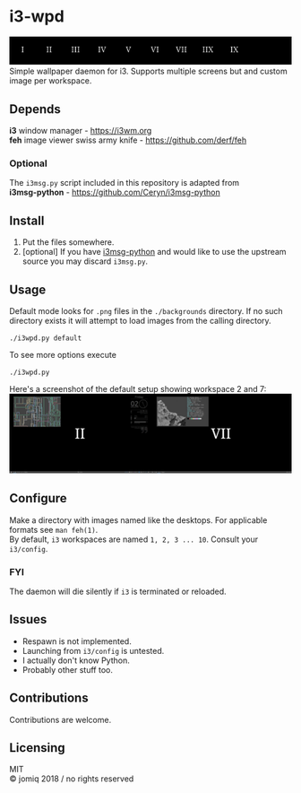 # i3-wpd
![](/img/banner.png)  
Simple wallpaper daemon for i3.
Supports multiple screens but and custom image per workspace.

## Depends
**i3** window manager - https://i3wm.org  
**feh** image viewer swiss army knife - https://github.com/derf/feh
### Optional
The `i3msg.py` script included in this repository is adapted from  
**i3msg-python** - https://github.com/Ceryn/i3msg-python

## Install
1. Put the files somewhere. 
2. [optional] If you have [i3msg-python](https://github.com/Ceryn/i3msg-python) and would like to use the upstream source you may discard `i3msg.py`.

## Usage
Default mode looks for `.png` files in the `./backgrounds` directory. If no such directory exists it will attempt to load images from the calling directory.
```
./i3wpd.py default
```
To see more options execute
```
./i3wpd.py
```
Here's a screenshot of the default setup showing workspace 2 and 7:
![Default setup screenshot](/img/screen.png)

## Configure
Make a directory with images named like the desktops. For applicable formats see `man feh(1)`.  
By default, `i3` workspaces are named `1, 2, 3 ... 10`. Consult your `i3/config`.

### FYI
The daemon will die silently if `i3` is terminated or reloaded. 

## Issues
* Respawn is not implemented. 
* Launching from `i3/config` is untested.
* I actually don't know Python. 
* Probably other stuff too.

## Contributions
Contributions are welcome. 

## Licensing
MIT  
© jomiq 2018 / no rights reserved